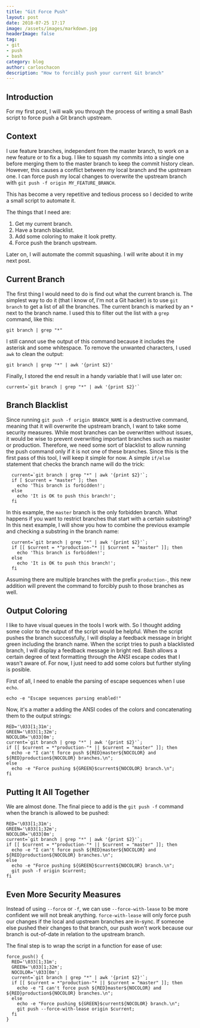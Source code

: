 ```yaml
---
title: "Git Force Push"
layout: post
date: 2018-07-25 17:17
image: /assets/images/markdown.jpg
headerImage: false
tag:
- git
- push
- bash
category: blog
author: carloschacon
description: "How to forcibly push your current Git branch"
---
```


## Introduction

For my first post, I will walk you through the process of writing a small Bash script to force push a Git branch upstream.

## Context

I use feature branches, independent from the master branch, to work on a new feature or to fix a bug.
I like to squash my commits into a single one before merging them to the master branch to keep the commit history clean.
However, this causes a conflict between my local branch and the upstream one. I can force push my local changes to overwrite 
the upstream branch with `git push -f origin MY_FEATURE_BRANCH`.

This has become a very repetitive and tedious process so I decided to write a small script to automate it.

The things that I need are:
1. Get my current branch.
2. Have a branch blacklist.
3. Add some coloring to make it look pretty.
4. Force push the branch upstream.


Later on, I will automate the commit squashing. I will write about it in my next post.

## Current Branch

The first thing I would need to do is find out what the current branch is. The simplest way to do it (that I know of, I'm not a Git hacker) is to use `git branch`
to get a list of all the branches.
The current branch is marked by an `*` next to the branch name. I used this to filter out the list with a `grep` command, like this:

```
git branch | grep "*"
```

I still cannot use the output of this command because it includes the asterisk and some whitespace. To remove the unwanted characters, I used `awk` to clean the output:

```
git branch | grep "*" | awk '{print $2}'

```

Finally, I stored the end result in a handy variable that I will use later on:

```
current=`git branch | grep "*" | awk '{print $2}'`
```

## Branch Blacklist

Since running `git push -f origin BRANCH_NAME` is a destructive command, meaning that it will overwrite the upstream branch, I want to take some security measures.
While most branches can be overwritten without issues, it would be wise to prevent overwriting important branches such as master or production.
Therefore, we need some sort of blacklist to allow running the push command only if it is not one of these branches. Since this is the first pass of this tool, I will keep it
simple for now. A simple `if/else` statement that checks the branch name will do the trick:

```
  current=`git branch | grep "*" | awk '{print $2}'`;
  if [ $current = "master" ]; then
    echo 'This branch is forbidden!';
  else
    echo 'It is OK to push this branch!';
  fi
```

In this example, the `master` branch is the only forbidden branch. What happens if you want to restrict branches that start with a certain substring?
In this next example, I will show you how to combine the previous example and checking a substring in the branch name:

```
  current=`git branch | grep "*" | awk '{print $2}'`;
  if [[ $current = *"production-"* || $current = "master" ]]; then
    echo 'This branch is forbidden!';
  else
    echo 'It is OK to push this branch!';
  fi
```

Assuming there are multiple branches with the prefix `production-`, this new addition will prevent the command to forcibly push to those branches as well.

## Output Coloring

I like to have visual queues in the tools I work with. So I thought adding some color to the output of the script would be helpful.
When the script pushes the branch successfully, I will display a feedback message in bright green including the branch name.
When the script tries to push a blacklisted branch, I will display a feedback message in bright red.
Bash allows a certain degree of text formatting through the ANSI escape codes that I wasn't aware of. For now, I just need to add some colors but further styling
is posible.

First of all, I need to enable the parsing of escape sequences when I use `echo`.

```
echo -e "Escape sequences parsing enabled!"
```

Now, it's a matter a adding the ANSI codes of the colors and concatenating them to the output strings:

```
RED='\033[1;31m';
GREEN='\033[1;32m';
NOCOLOR='\033[0m';
current=`git branch | grep "*" | awk '{print $2}'`;
if [[ $current = *"production-"* || $current = "master" ]]; then
  echo -e "I can't force push ${RED}master${NOCOLOR} and ${RED}production${NOCOLOR} branches.\n";
else
  echo -e "Force pushing ${GREEN}$current${NOCOLOR} branch.\n";
fi

```


## Putting It All Together

We are almost done. The final piece to add is the `git push -f` command when the branch is allowed to be pushed:

```
RED='\033[1;31m';
GREEN='\033[1;32m';
NOCOLOR='\033[0m';
current=`git branch | grep "*" | awk '{print $2}'`;
if [[ $current = *"production-"* || $current = "master" ]]; then
  echo -e "I can't force push ${RED}master${NOCOLOR} and ${RED}production${NOCOLOR} branches.\n";
else
  echo -e "Force pushing ${GREEN}$current${NOCOLOR} branch.\n";
  git push -f origin $current;
fi
```

## Even More Security Measures

Instead of using `--force` or `-f`, we can use `--force-with-lease` to be more confident we will not break anything.
`force-with-lease` will only force push our changes if the local and upstream branches are in-sync. If someone else pushed their changes to that branch,
our push won't work because our branch is out-of-date in relation to the upstream branch.

The final step is to wrap the script in a function for ease of use:


```
force_push() {
  RED='\033[1;31m';
  GREEN='\033[1;32m';
  NOCOLOR='\033[0m';
  current=`git branch | grep "*" | awk '{print $2}'`;
  if [[ $current = *"production-"* || $current = "master" ]]; then
    echo -e "I can't force push ${RED}master${NOCOLOR} and ${RED}production${NOCOLOR} branches.\n";
  else
    echo -e "Force pushing ${GREEN}$current${NOCOLOR} branch.\n";
    git push --force-with-lease origin $current;
  fi
}
```


